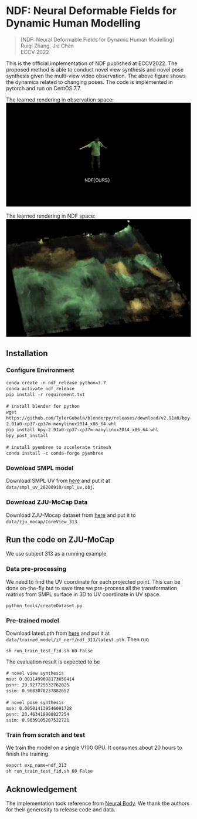 # NDF: Neural Deformable Fields for Dynamic Human Modelling

> [NDF: Neural Deformable Fields for Dynamic Human Modelling]  
> Ruiqi Zhang, Jie Chen  
> ECCV 2022

This is the official implementation of NDF published at ECCV2022. The proposed method is able to conduct novel view synthesis and novel pose synthesis given the multi-view video observation. The above figure shows the dynamics related to changing poses. The code is implemented in pytorch and run on CentOS 7.7.

The learned rendering in observation space:
![dynamic](./images/dynamic.gif)


The learned rendering in NDF space:
![dynamic](./images/texture.png)


## Installation

### Configure Environment

```
conda create -n ndf_release python=3.7
conda activate ndf_release
pip install -r requirement.txt

# install blender for python
wget https://github.com/TylerGubala/blenderpy/releases/download/v2.91a0/bpy-2.91a0-cp37-cp37m-manylinux2014_x86_64.whl
pip install bpy-2.91a0-cp37-cp37m-manylinux2014_x86_64.whl
bpy_post_install

# install pyembree to accelerate trimesh
conda install -c conda-forge pyembree
```

### Download SMPL model

Download SMPL UV from [here](https://download.is.tue.mpg.de/download.php?domain=smpl&sfile=smpl_uv_20200910.zip) and put it at `data/smpl_uv_20200910/smpl_uv.obj`.

### Download ZJU-MoCap Data

Download ZJU-Mocap dataset from [here](https://github.com/zju3dv/neuralbody/blob/master/INSTALL.md#zju-mocap-dataset) and put it to `data/zju_mocap/CoreView_313`.


## Run the code on ZJU-MoCap

We use subject 313 as a running example.


### Data pre-processing

We need to find the UV coordinate for each projected point. This can be done on-the-fly but to save time we pre-process all the transformation matrixs from SMPL surface in 3D to UV coordinate in UV space.

```
python tools/createDataset.py
```


### Pre-trained model

Download latest.pth from [here](https://drive.google.com/file/d/1vJPUbZWnK-_SWAwVcwF6RCNGp56_J8E1/view?usp=sharing) and put it at `data/trained_model/if_nerf/ndf_313/latest.pth`.
Then run 
```
sh run_train_test_fid.sh 60 False
```

The evaluation result is expected to be
```
# novel view synthesis
mse: 0.0011499698173650414
psnr: 29.927725532762025
ssim: 0.9683078237882652

# novel pose synthesis
mse: 0.005014139546091728
psnr: 23.463418908827254
ssim: 0.9039105207522721
```

### Train from scratch and test

We train the model on a single V100 GPU. It consumes about 20 hours to finish the training.

```
export exp_name=ndf_313
sh run_train_test_fid.sh 60 False
```

## Acknowledgement

The implementation took reference from [Neural Body](https://github.com/zju3dv/neuralbody). We thank the authors for their generosity to release code and data.
